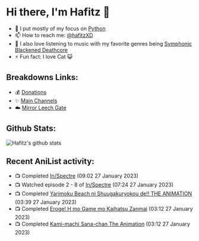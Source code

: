 # Hi there, I'm Hafitz 👋
- 🐍 I put mostly of my focus on [Python](https://python.org)
- 📫 How to reach me: [@hafitzXD](https://t.me/hafitzXD)
- 🎵 I also love listening to music with my favorite genres being [Symphonic Blackened Deathcore](https://youtu.be/qyYmS_iBcy4)
- ⚡ Fun fact: I love Cat 😺

## Breakdowns Links:
- 💰 [Donations](https://t.me/TheBreakdowns/2)
- ✨ [Main Channels](https://t.me/TheBreakdowns)
- ☁️ [Mirror Leech Gate](https://t.me/BreakdownsGate)

## Github Stats:
![Hafitz's github stats](https://github-readme-stats.vercel.app/api?username=breakdowns&show_icons=true&count_private=true&bg_color=00000000&text_color=777)

## Recent AniList activity:
<!-- ANILIST_ACTIVITY:start -->

-   📺 Completed [In/Spectre](https://anilist.co/anime/107201) (09:02 27 January 2023)
-   📺 Watched episode 2 - 8 of [In/Spectre](https://anilist.co/anime/107201) (07:24 27 January 2023)
-   📺 Completed [Yarimoku Beach ni Shuugakuryokou de!! THE ANIMATION](https://anilist.co/anime/98433) (03:39 27 January 2023)
-   📺 Completed [Eroge! H mo Game mo Kaihatsu Zanmai](https://anilist.co/anime/10779) (03:12 27 January 2023)
-   📺 Completed [Kami-machi Sana-chan The Animation](https://anilist.co/anime/105970) (03:12 27 January 2023)

<!-- ANILIST_ACTIVITY:end -->
